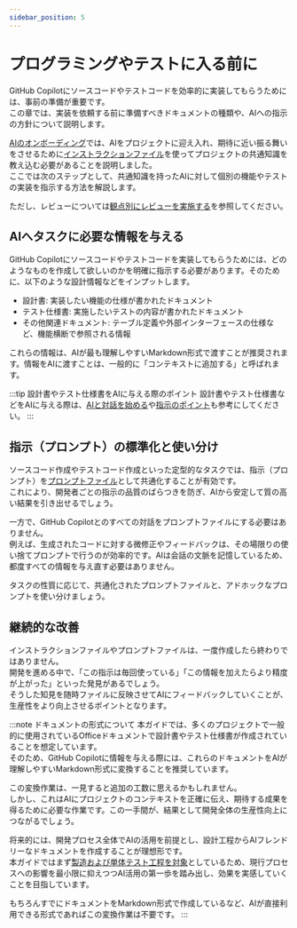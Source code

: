 ```yaml
---
sidebar_position: 5
---
```


# プログラミングやテストに入る前に

GitHub Copilotにソースコードやテストコードを効率的に実装してもらうためには、事前の準備が重要です。  
この章では、実装を依頼する前に準備すべきドキュメントの種類や、AIへの指示の方針について説明します。

[AIのオンボーディング](../ai-on-boarding)では、AIをプロジェクトに迎え入れ、期待に近い振る舞いをさせるために[インストラクションファイル](../ai-on-boarding/shared-instructions-prompts)を使ってプロジェクトの共通知識を教え込む必要があることを説明しました。  
ここでは次のステップとして、共通知識を持ったAIに対して個別の機能やテストの実装を指示する方法を解説します。

ただし、レビューについては[観点別にレビューを実施する](./review-perspective)を参照してください。

## AIへタスクに必要な情報を与える

GitHub Copilotにソースコードやテストコードを実装してもらうためには、どのようなものを作成して欲しいのかを明確に指示する必要があります。そのために、以下のような設計情報などをインプットします。

- 設計書: 実装したい機能の仕様が書かれたドキュメント
- テスト仕様書: 実施したいテストの内容が書かれたドキュメント
- その他関連ドキュメント: テーブル定義や外部インターフェースの仕様など、機能横断で参照される情報

これらの情報は、AIが最も理解しやすいMarkdown形式で渡すことが推奨されます。情報をAIに渡すことは、一般的に「コンテキストに追加する」と呼ばれます。

:::tip 設計書やテスト仕様書をAIに与える際のポイント
設計書やテスト仕様書などをAIに与える際は、[AIと対話を始める](../begin-conversation-with-ai)や[指示のポイント](../ai-on-boarding/points-of-instructions)も参考にしてください。
:::

## 指示（プロンプト）の標準化と使い分け

ソースコード作成やテストコード作成といった定型的なタスクでは、指示（プロンプト）を[プロンプトファイル](../ai-on-boarding/shared-instructions-prompts)として共通化することが有効です。  
これにより、開発者ごとの指示の品質のばらつきを防ぎ、AIから安定して質の高い結果を引き出せるでしょう。

一方で、GitHub Copilotとのすべての対話をプロンプトファイルにする必要はありません。  
例えば、生成されたコードに対する微修正やフィードバックは、その場限りの使い捨てプロンプトで行うのが効率的です。AIは会話の文脈を記憶しているため、都度すべての情報を与え直す必要はありません。

タスクの性質に応じて、共通化されたプロンプトファイルと、アドホックなプロンプトを使い分けましょう。

## 継続的な改善

インストラクションファイルやプロンプトファイルは、一度作成したら終わりではありません。  
開発を進める中で、「この指示は毎回使っている」「この情報を加えたらより精度が上がった」といった発見があるでしょう。  
そうした知見を随時ファイルに反映させてAIにフィードバックしていくことが、生産性をより向上させるポイントとなります。

:::note ドキュメントの形式について
本ガイドでは、多くのプロジェクトで一般的に使用されているOfficeドキュメントで設計書やテスト仕様書が作成されていることを想定しています。  
そのため、GitHub Copilotに情報を与える際には、これらのドキュメントをAIが理解しやすいMarkdown形式に変換することを推奨しています。

この変換作業は、一見すると追加の工数に思えるかもしれません。  
しかし、これはAIにプロジェクトのコンテキストを正確に伝え、期待する成果を得るために必要な作業です。この一手間が、結果として開発全体の生産性向上につながるでしょう。

将来的には、開発プロセス全体でAIの活用を前提とし、設計工程からAIフレンドリーなドキュメントを作成することが理想形です。  
本ガイドではまず[製造および単体テスト工程を対象](../target-process)としているため、現行プロセスへの影響を最小限に抑えつつAI活用の第一歩を踏み出し、効果を実感していくことを目指しています。

もちろんすでにドキュメントをMarkdown形式で作成しているなど、AIが直接利用できる形式であればこの変換作業は不要です。
:::
